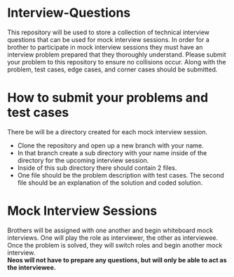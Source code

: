# Interview-Questions
This repository will be used to store a collection of technical interview questions that can be used for mock interview
sessions.
In order for a brother to participate in mock interview sessions they must have an interview problem prepared that they thoroughly understand. 
Please submit your problem to this repository to ensure no collisions occur. 
Along with the problem, test cases, edge cases, and corner cases should be submitted. 
# How to submit your problems and test cases
There be will be a directory created for each mock interview session. 
* Clone the repository and open up a new branch with your name.
* In that branch create a sub directory with your name inside of the directory for the upcoming interview session.
* Inside of this sub directory there should contain 2 files. 
* One file should be the problem description with test cases. The second file should be an explanation of the solution and coded solution.
# Mock Interview Sessions
Brothers will be assigned with one another and begin whiteboard mock interviews. One will play the role as interviewer, the other as interviewee. Once the problem is solved, they will switch roles and begin another mock interview. 
<br>
**Neos will not have to prepare any questions, but will only be able to act as the interviewee.**
